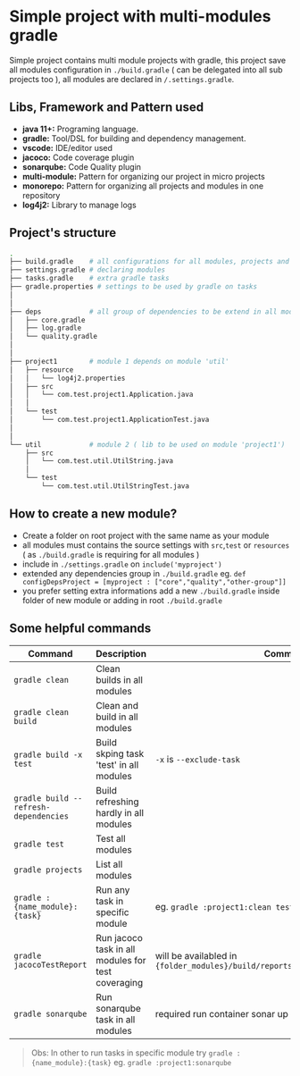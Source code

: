 # Simple project with multi-modules gradle

Simple project contains multi module projects with gradle, this project save all modules configuration in `./build.gradle` ( can be delegated into all sub projects too ), all modules are declared in `/.settings.gradle`.

## Libs, Framework and Pattern used

  - **java 11+:** Programing language.
  - **gradle:** Tool/DSL for building and dependency management.
  - **vscode:** IDE/editor used
  - **jacoco:** Code coverage plugin
  - **sonarqube:** Code Quality plugin 
  - **multi-module:**  Pattern for organizing our project in micro projects
  - **monorepo:** Pattern for organizing all projects and modules in one repository
  - **log4j2:** Library to manage logs


## Project's structure

```bash
.
├── build.gradle    # all configurations for all modules, projects and dependencies
├── settings.gradle # declaring modules
├── tasks.gradle    # extra gradle tasks
├── gradle.properties # settings to be used by gradle on tasks
│
│
├── deps            # all group of dependencies to be extend in all module
│   ├── core.gradle
│   ├── log.gradle
│   └── quality.gradle
│
│
├── project1        # module 1 depends on module 'util'
│   ├── resource
│   │   └── log4j2.properties
│   ├── src
│   │   └── com.test.project1.Application.java
│   │
│   └── test
│       └── com.test.project1.ApplicationTest.java
│
│
└── util            # module 2 ( lib to be used on module 'project1')
    ├── src
    │   └── com.test.util.UtilString.java
    │
    └── test
        └── com.test.util.UtilStringTest.java


```

## How to create a new module?

  - Create a folder on root project with the same name as your module
  - all modules must contains the source settings with `src`,`test` or `resources` ( as `./build.gradle` is requiring for all modules )
  - include in `./settings.gradle` on `include('myproject')`
  - extended any dependencies group in `./build.gradle` eg. `def configDepsProject = [myproject : ["core","quality","other-group"]]`
  - you prefer setting extra informations add a new `./build.gradle` inside folder of new module or adding in root `./build.gradle`


## Some helpful commands
Command                           |  Description              | Comments
---                               |  ---                      | ---
`gradle clean`                    |  Clean builds in all modules      |
`gradle clean build`              |  Clean and build in all modules   |
`gradle build -x test`            |  Build skping task 'test' in all modules | `-x` is `--exclude-task` 
`gradle build --refresh-dependencies` | Build refreshing hardly in all modules |
`gradle test`                     |  Test all modules |
`gradle projects`                 |  List all modules |
`gradle :{name_module}:{task}`    |  Run any task in specific module | eg. `gradle :project1:clean test` or `gradle :project1:run`
`gradle jacocoTestReport`         |  Run jacoco task in all modules for test coveraging  |  will be availabled in `{folder_modules}/build/reports/jacoco/test/html/index.html`
`gradle sonarqube`                |  Run sonarqube task in all modules | required run container sonar up with `gradle sonar-up`


> Obs: In other to run tasks in specific  module try `gradle :{name_module}:{task}` eg. `gradle :project1:sonarqube`

